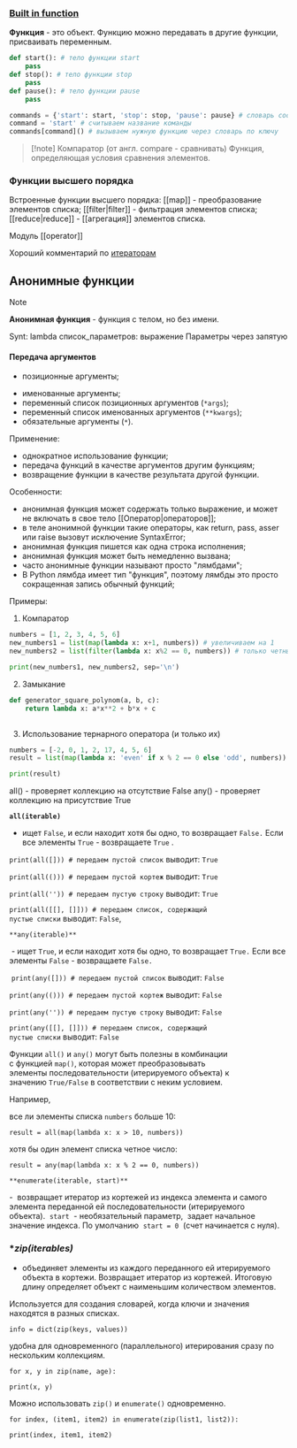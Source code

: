 
### [Built in function](https://docs.python.org/3/library/functions.html#all)
**Функция** - это объект. Функцию можно передавать в другие функции, присваивать переменным.
```python
def start(): # тело функции start 
	pass 
def stop(): # тело функции stop 
	pass 
def pause(): # тело функции pause 
	pass

commands = {'start': start, 'stop': stop, 'pause': pause} # словарь соответствия команда → функция
command = 'start' # считываем название команды
commands[command]() # вызываем нужную функцию через словарь по ключу

```
>[!note] Компаратор (от англ. compare - сравнивать)
>Функция, определяющая условия сравнения элементов.

### Функции высшего порядка

Встроенные функции высшего порядка:
[[map]] - преобразование элементов списка;
[[filter|filter]] - фильтрация элементов списка;
[[reduce|reduce]] - [[агрегация]] элементов списка.

Модуль [[operator]]

Хороший комментарий по [итераторам](https://stepik.org/lesson/511145/step/1?discussion=5541612&unit=503343)

## Анонимные функции

>[!note]
> **Анонимная функция** - функция с телом, но без имени.
> 
> Synt: lambda список_параметров: выражение
> Параметры через запятую

#### Передача аргументов
* позиционные аргументы;
- именованные аргументы;
- переменный список позиционных аргументов (`*args`);
- переменный список именованных аргументов (`**kwargs`);
- обязательные аргументы (`*`).

Применение:
* однократное использование  функции;
* передача функций в качестве аргументов другим функциям;
* возвращение функции в качестве результата другой функции.

Особенности:
* анонимная функция может содержать только выражение, и может не включать в свое тело [[Оператор|операторов]];
* в теле анонимной функции такие операторы, как return, pass, asser или raise вызовут исключение SyntaxError;
* анонимная функция пишется как одна строка исполнения;
* анонимная функция может быть немедленно вызвана;
* часто анонимные функции называют просто "лямбдами";
* В Python лямбда имеет тип "функция", поэтому лямбды это просто сокращенная запись обычный функций;

Примеры:

1.  Компаратор
```python
numbers = [1, 2, 3, 4, 5, 6] 
new_numbers1 = list(map(lambda x: x+1, numbers)) # увеличиваем на 1 
new_numbers2 = list(filter(lambda x: x%2 == 0, numbers)) # только четные

print(new_numbers1, new_numbers2, sep='\n') 
```
2. Замыкание
```python
def generator_square_polynom(a, b, c):
	return lambda x: a*x**2 + b*x + c
	
```
3. Использование тернарного оператора (и только их)
```python
numbers = [-2, 0, 1, 2, 17, 4, 5, 6] 
result = list(map(lambda x: 'even' if x % 2 == 0 else 'odd', numbers)) 

print(result)
```


all() - проверяет коллекцию на отсутствие False
any() - проверяет коллекцию на присутствие True

**`all(iterable)`**

- ищет `False`, и если находит хотя бы одно, то возвращает `False.` Если все элементы `True` - возвращаете `True` .

`print(all([])) # передаем пустой список` выводит: `True`

`print(all(())) # передаем пустой кортеж` выводит: `True`

`print(all('')) # передаем пустую строку` выводит: `True`

`print(all([[], []])) # передаем список, содержащий пустые списки` выводит: `False`,

`**any(iterable)**`

 - ищет `True`, и если находит хотя бы одно, то возвращает `True.` Если все элементы `False` - возвращаете `False.`

 `print(any([])) # передаем пустой список` выводит: `False`

`print(any(())) # передаем пустой кортеж` выводит: `False`

`print(any('')) # передаем пустую строку` выводит: `False`

`print(any([[], []])) # передаем список, содержащий пустые списки` выводит: `False`

Функции `all()` и `any()` могут быть полезны в комбинации с функцией `map()`, которая может преобразовывать элементы последовательности (итерируемого объекта) к значению `True/False` в соответствии с неким условием.

Например, 

все ли элементы списка `numbers` больше 10:

`result = all(map(lambda x: x > 10, numbers))`

хотя бы один элемент списка четное число:

`result = any(map(lambda x: x % 2 == 0, numbers))`

`**enumerate(iterable, start)**`

-  возвращает итератор из кортежей из индекса элемента и самого элемента переданной ей последовательности (итерируемого объекта).  `start`  - необязательный параметр,  задает начальное значение индекса. По умолчанию  `start = 0`  (счет начинается с нуля).

### **zip(*iterables)**

- объединяет элементы из каждого переданного ей итерируемого объекта в кортежи. Возвращает итератор из кортежей. Итоговую длину определяет объект с наименьшим количеством элементов.

Используется для создания словарей, когда ключи и значения находятся в разных списках.

`info = dict(zip(keys, values))`

удобна для одновременного (параллельного) итерирования сразу по нескольким коллекциям.

`for x, y in zip(name, age):`

`print(x, y)`

Можно использовать `zip()` и `enumerate()` одновременно.

`for index, (item1, item2) in enumerate(zip(list1, list2)):`

`print(index, item1, item2)`